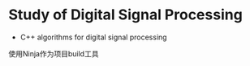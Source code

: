 # Study of Digital Signal Processing
- C++ algorithms for digital signal processing

使用Ninja作为项目build工具






